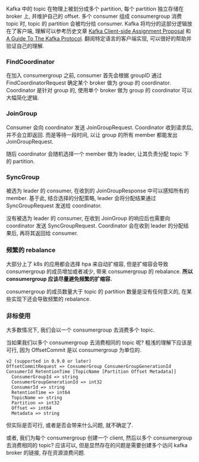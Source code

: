 Kafka 中的 topic 在物理上被划分成多个 partition, 每个 partition 独立存储在 broker 上, 并维护自己的 offset.
多个 consumer 组成 consumergroup 消费 topic 时, topic 的 partition 会被均分给 consumer.
Kafka 将均分的这部分逻辑放在了客户端, 理解可以参考历史文章
[Kafka Client-side Assignment Proposal](https://cwiki.apache.org/confluence/display/KAFKA/Kafka+Client-side+Assignment+Proposal)
和 [A Guide To The Kafka Protocol](https://cwiki.apache.org/confluence/display/KAFKA/A+Guide+To+The+Kafka+Protocol).
翻阅特定语言的客户端实现, 可以很好的帮助并验证自己的理解.

### FindCoordinator
在加入 consumergroup 之前, consumer 首先会根据 groupID 通过 FindCoordinatorRequest 确定某个 broker 做为 group 的 coordinator.
Coordinator 是针对 group 的, 使用单个 broker 做为 group 的 coordinator 可以大幅简化逻辑.

### JoinGroup
Consumer 会向 coordinator 发送 JoinGroupRequest.
Coordinator 收到请求后, 并不会立即返回. 而是等待一段时间, 以让 group 的所有 member 都能发出 JoinGroupRequest.

随后 coordinator 会随机选择一个 member 做为 leader, 让其负责分配 topic 下的 partition.

### SyncGroup
被选为 leader 的 consumer, 在收到的 JoinGroupResponse 中可以感知所有的 member.
基于此, 结合选择的分配策略, leader 会将分配结果通过 SyncGroupRequest 发送给 coordinator.

没有被选为 leader 的 consumer, 在收到 JoinGroup 的响应后也需要向 coordinator 发送 SyncGroupRequest.
Coordinator 会在收到 leader 的分配结果后, 再将其返回给 consumer.

### 频繁的 rebalance
大部分上了 k8s 的应用都会选择 hpa 来自动扩缩容, 但是扩缩容会导致 consumergroup 的成员增加或者减少,
带来 consumergroup 的 rebalance. **所以 consumergroup 应该尽量避免频繁的扩缩容.**

consumergroup 的成员数量大于 topic 的 partition 数量是没有任何意义的, 在某些实现下还会导致频繁的 rebalance.

### 非标使用
大多数情况下, 我们会以一个 consumergroup 去消费多个 topic.

当如果我们以多个 consumergroup 去消费相同的 topic 呢?
粗浅的理解下应该是可行, 因为 OffsetCommit 是以 consumergroup 为单位的.
```
v2 (supported in 0.9.0 or later)
OffsetCommitRequest => ConsumerGroup ConsumerGroupGenerationId ConsumerId RetentionTime [TopicName [Partition Offset Metadata]]
  ConsumerGroupId => string
  ConsumerGroupGenerationId => int32
  ConsumerId => string
  RetentionTime => int64
  TopicName => string
  Partition => int32
  Offset => int64
  Metadata => string
```
但实际是否可行, 或者是否会带来什么问题, 就不确定了.

或者, 我们为每个 consumergroup 创建一个 client, 然后以多个 consumergroup 去消费相同的 topic?
应该可以, 但是显然存在的问题是需要创建多个访问 kafka broker 的链接, 存在资源浪费问题.
